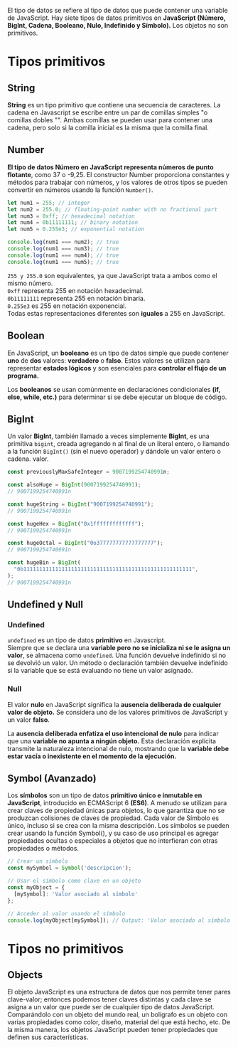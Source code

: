 El tipo de datos se refiere al tipo de datos que puede contener una variable de JavaScript. Hay siete tipos de datos primitivos en **JavaScript (Número, BigInt, Cadena, Booleano, Nulo, Indefinido y Símbolo).** Los objetos no son primitivos.
# Tipos primitivos

## String
**String** es un tipo primitivo que contiene una secuencia de caracteres. La cadena en Javascript se escribe entre un par de comillas simples "o comillas dobles "". Ambas comillas se pueden usar para contener una cadena, pero solo si la comilla inicial es la misma que la comilla final.

## Number
**El tipo de datos Número en JavaScript representa números de punto flotante**, como 37 o -9,25. El constructor Number proporciona constantes y métodos para trabajar con números, y los valores de otros tipos se pueden convertir en números usando la función `Number()`.

```js
let num1 = 255; // integer
let num2 = 255.0; // floating-point number with no fractional part
let num3 = 0xff; // hexadecimal notation
let num4 = 0b11111111; // binary notation
let num5 = 0.255e3; // exponential notation

console.log(num1 === num2); // true
console.log(num1 === num3); // true
console.log(num1 === num4); // true
console.log(num1 === num5); // true
```

`255 y 255.0` son equivalentes, ya que JavaScript trata a ambos como el mismo número.  
`0xff` representa 255 en notación hexadecimal.  
`0b11111111` representa 255 en notación binaria.  
`0.255e3` es 255 en notación exponencial.  
Todas estas representaciones diferentes son **iguales** a 255 en JavaScript.

## Boolean
En JavaScript, un **booleano** es un tipo de datos simple que puede contener **uno** de **dos** valores: **verdadero** o **falso**. Estos valores se utilizan para representar **estados lógicos** y son esenciales para **controlar el flujo de un programa.**  
  
Los **booleanos** se usan comúnmente en declaraciones condicionales **(if, else, while, etc.)** para determinar si se debe ejecutar un bloque de código.

## BigInt
Un valor **BigInt**, también llamado a veces simplemente **BigInt**, es una primitiva `bigint`, creada agregando n al final de un literal entero, o llamando a la función `BigInt()` (sin el nuevo operador) y dándole un valor entero o cadena. valor.
```js
const previouslyMaxSafeInteger = 9007199254740991n;

const alsoHuge = BigInt(9007199254740991);
// 9007199254740991n

const hugeString = BigInt("9007199254740991");
// 9007199254740991n

const hugeHex = BigInt("0x1fffffffffffff");
// 9007199254740991n

const hugeOctal = BigInt("0o377777777777777777");
// 9007199254740991n

const hugeBin = BigInt(
  "0b11111111111111111111111111111111111111111111111111111",
);
// 9007199254740991n
```


## Undefined y Null

### Undefined
`undefined` es un tipo de datos **primitivo** en Javascript.  
Siempre que se declara una **variable pero no se inicializa ni se le asigna un valor**, se almacena como `undefined`. Una función devuelve indefinido si no se devolvió un valor. Un método o declaración también devuelve indefinido si la variable que se está evaluando no tiene un valor asignado.

### Null
El valor **nulo** en JavaScript significa la **ausencia deliberada de cualquier valor de objeto.** Se considera uno de los valores primitivos de JavaScript y un valor **falso**.

La **ausencia deliberada enfatiza el uso intencional de nulo** para indicar que una **variable no apunta a ningún objeto.** Esta declaración explícita transmite la naturaleza intencional de nulo, mostrando que la **variable debe estar vacía o inexistente en el momento de la ejecución.**


## Symbol (Avanzado)
Los **símbolos** son un tipo de datos **primitivo único e inmutable en JavaScript**, introducido en ECMAScript 6 **(ES6)**. A menudo se utilizan para crear claves de propiedad únicas para objetos, lo que garantiza que no se produzcan colisiones de claves de propiedad. Cada valor de Símbolo es único, incluso si se crea con la misma descripción. Los símbolos se pueden crear usando la función Symbol(), y su caso de uso principal es agregar propiedades ocultas o especiales a objetos que no interfieran con otras propiedades o métodos.


```js
// Crear un símbolo
const mySymbol = Symbol('descripcion');

// Usar el símbolo como clave en un objeto
const myObject = {
  [mySymbol]: 'Valor asociado al símbolo'
};

// Acceder al valor usando el símbolo
console.log(myObject[mySymbol]); // Output: 'Valor asociado al símbolo'

```


# Tipos no primitivos
## Objects
El objeto JavaScript es una estructura de datos que nos permite tener pares clave-valor; entonces podemos tener claves distintas y cada clave se asigna a un valor que puede ser de cualquier tipo de datos JavaScript. Comparándolo con un objeto del mundo real, un bolígrafo es un objeto con varias propiedades como color, diseño, material del que está hecho, etc. De la misma manera, los objetos JavaScript pueden tener propiedades que definen sus características.